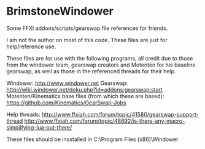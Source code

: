 # BrimstoneWindower
Some FFXI addons/scripts/gearswap file references for friends. 

I am not the author on most of this code. These files are just for help/reference use.

These files are for use with the following programs, all credit due to those from the windower team, gearswap creators and Motenten for his baseline gearswap, as well as those in the referenced threads for their help.

Windower: http://www.windower.net Gearswap: http://wiki.windower.net/doku.php?id=addons:gearswap:start Motenten/Kinematics base files (from which these are based): https://github.com/Kinematics/GearSwap-Jobs

Help threads: http://www.ffxiah.com/forum/topic/41580/gearswap-support-thread 
http://www.ffxiah.com/forum/topic/48692/is-there-any-macro-simplifying-lua-out-there/

These files should be insstalled in C:\Program Files (x86)\Windower
